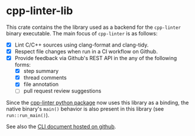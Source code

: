 
# cpp-linter-lib

This crate contains the the library used as a backend for the
`cpp-linter` binary executable. The main focus of `cpp-linter` is as follows:

- [x] Lint C/C++ sources using clang-format and clang-tidy.
- [x] Respect file changes when run in a CI workflow on Github.
- [x] Provide feedback via Github's REST API in the any of the following forms:
  - [x] step summary
  - [x] thread comments
  - [x] file annotation
  - [ ] pull request review suggestions

Since the [cpp-linter python package][pypi-org] now uses this library
as a binding, the native binary's `main()` behavior is also present in this
library (see `run::run_main()`).

See also the [CLI document hosted on github][gh-pages].

[pypi-org]: https://pypi.org/project/cpp-linter
[gh-pages]: https://cpp-linter.github.io/cpp_linter_rs/cli.html
